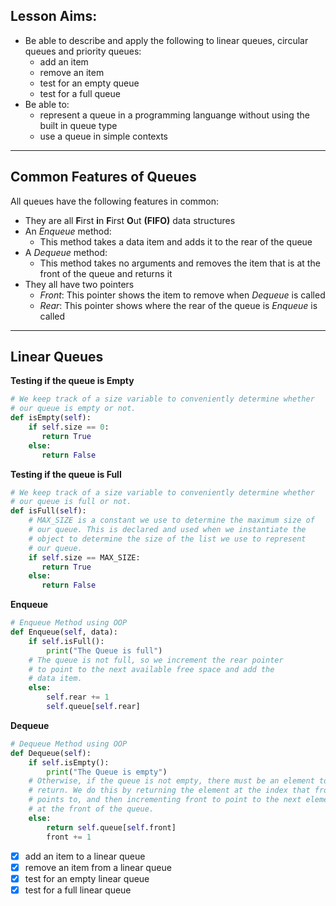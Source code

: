 ## Lesson Aims:
* Be able to describe and apply the following to linear queues, circular queues and priority queues:
  * add an item
  * remove an item
  * test for an empty queue
  * test for a full queue
* Be able to:
  * represent a queue in a programming languange without using the built in queue type
  * use a queue in simple contexts

---
## Common Features of Queues
All queues have the following features in common:
* They are all **F**irst **i**n **F**irst **O**ut **(FIFO)** data structures
* An *Enqueue* method:
  * This method takes a data item and adds it to the rear of the queue
* A *Dequeue* method:
  * This method takes no arguments and removes the item that is at the front of the queue and returns it
* They all have two pointers
  * *Front*: This pointer shows the item to remove when *Dequeue* is called
  * *Rear*: This pointer shows where the rear of the queue is *Enqueue* is called

---
## Linear Queues
**Testing if the queue is Empty**
```python
# We keep track of a size variable to conveniently determine whether
# our queue is empty or not.
def isEmpty(self):
    if self.size == 0:
       return True
    else:
       return False
```
**Testing if the queue is Full**
```python
# We keep track of a size variable to conveniently determine whether
# our queue is full or not. 
def isFull(self):
    # MAX_SIZE is a constant we use to determine the maximum size of
    # our queue. This is declared and used when we instantiate the 
    # object to determine the size of the list we use to represent
    # our queue.
    if self.size == MAX_SIZE:
       return True
    else:
       return False
```
**Enqueue**
```python
# Enqueue Method using OOP
def Enqueue(self, data):
    if self.isFull():
        print("The Queue is full")
    # The queue is not full, so we increment the rear pointer
    # to point to the next available free space and add the
    # data item.
    else:
        self.rear += 1
        self.queue[self.rear]
```
**Dequeue**
```python
# Dequeue Method using OOP
def Dequeue(self):
    if self.isEmpty():
        print("The Queue is empty")
    # Otherwise, if the queue is not empty, there must be an element to
    # return. We do this by returning the element at the index that front
    # points to, and then incrementing front to point to the next element
    # at the front of the queue.
    else:
        return self.queue[self.front]
        front += 1
```
- [x] add an item to a linear queue
- [x] remove an item from a linear queue
- [x] test for an empty linear queue
- [x] test for a full linear queue  
